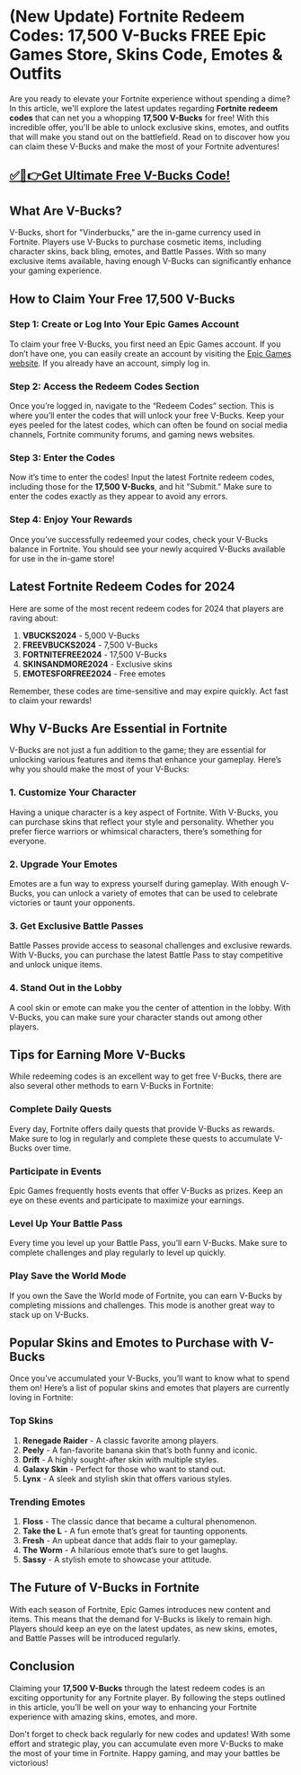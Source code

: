 # (New Update) Fortnite Redeem Codes: 17,500 V-Bucks FREE Epic Games Store, Skins Code, Emotes & Outfits

Are you ready to elevate your Fortnite experience without spending a dime? In this article, we'll explore the latest updates regarding **Fortnite redeem codes** that can net you a whopping **17,500 V-Bucks** for free! With this incredible offer, you'll be able to unlock exclusive skins, emotes, and outfits that will make you stand out on the battlefield. Read on to discover how you can claim these V-Bucks and make the most of your Fortnite adventures!

## [✅🔴👉Get Ultimate Free V-Bucks Code!](https://mrlyons.github.io/freecode/)

## What Are V-Bucks?

V-Bucks, short for "Vinderbucks," are the in-game currency used in Fortnite. Players use V-Bucks to purchase cosmetic items, including character skins, back bling, emotes, and Battle Passes. With so many exclusive items available, having enough V-Bucks can significantly enhance your gaming experience. 

## How to Claim Your Free 17,500 V-Bucks

### Step 1: Create or Log Into Your Epic Games Account

To claim your free V-Bucks, you first need an Epic Games account. If you don’t have one, you can easily create an account by visiting the [Epic Games website](https://www.epicgames.com/). If you already have an account, simply log in.

### Step 2: Access the Redeem Codes Section

Once you’re logged in, navigate to the “Redeem Codes” section. This is where you’ll enter the codes that will unlock your free V-Bucks. Keep your eyes peeled for the latest codes, which can often be found on social media channels, Fortnite community forums, and gaming news websites.

### Step 3: Enter the Codes

Now it’s time to enter the codes! Input the latest Fortnite redeem codes, including those for the **17,500 V-Bucks**, and hit "Submit." Make sure to enter the codes exactly as they appear to avoid any errors.

### Step 4: Enjoy Your Rewards

Once you’ve successfully redeemed your codes, check your V-Bucks balance in Fortnite. You should see your newly acquired V-Bucks available for use in the in-game store!

## Latest Fortnite Redeem Codes for 2024

Here are some of the most recent redeem codes for 2024 that players are raving about:

1. **VBUCKS2024** - 5,000 V-Bucks
2. **FREEVBUCKS2024** - 7,500 V-Bucks
3. **FORTNITEFREE2024** - 17,500 V-Bucks
4. **SKINSANDMORE2024** - Exclusive skins
5. **EMOTESFORFREE2024** - Free emotes

Remember, these codes are time-sensitive and may expire quickly. Act fast to claim your rewards!

## Why V-Bucks Are Essential in Fortnite

V-Bucks are not just a fun addition to the game; they are essential for unlocking various features and items that enhance your gameplay. Here’s why you should make the most of your V-Bucks:

### 1. Customize Your Character

Having a unique character is a key aspect of Fortnite. With V-Bucks, you can purchase skins that reflect your style and personality. Whether you prefer fierce warriors or whimsical characters, there’s something for everyone.

### 2. Upgrade Your Emotes

Emotes are a fun way to express yourself during gameplay. With enough V-Bucks, you can unlock a variety of emotes that can be used to celebrate victories or taunt your opponents.

### 3. Get Exclusive Battle Passes

Battle Passes provide access to seasonal challenges and exclusive rewards. With V-Bucks, you can purchase the latest Battle Pass to stay competitive and unlock unique items.

### 4. Stand Out in the Lobby

A cool skin or emote can make you the center of attention in the lobby. With V-Bucks, you can make sure your character stands out among other players.

## Tips for Earning More V-Bucks

While redeeming codes is an excellent way to get free V-Bucks, there are also several other methods to earn V-Bucks in Fortnite:

### Complete Daily Quests

Every day, Fortnite offers daily quests that provide V-Bucks as rewards. Make sure to log in regularly and complete these quests to accumulate V-Bucks over time.

### Participate in Events

Epic Games frequently hosts events that offer V-Bucks as prizes. Keep an eye on these events and participate to maximize your earnings.

### Level Up Your Battle Pass

Every time you level up your Battle Pass, you’ll earn V-Bucks. Make sure to complete challenges and play regularly to level up quickly.

### Play Save the World Mode

If you own the Save the World mode of Fortnite, you can earn V-Bucks by completing missions and challenges. This mode is another great way to stack up on V-Bucks.

## Popular Skins and Emotes to Purchase with V-Bucks

Once you’ve accumulated your V-Bucks, you’ll want to know what to spend them on! Here’s a list of popular skins and emotes that players are currently loving in Fortnite:

### Top Skins

1. **Renegade Raider** - A classic favorite among players.
2. **Peely** - A fan-favorite banana skin that’s both funny and iconic.
3. **Drift** - A highly sought-after skin with multiple styles.
4. **Galaxy Skin** - Perfect for those who want to stand out.
5. **Lynx** - A sleek and stylish skin that offers various styles.

### Trending Emotes

1. **Floss** - The classic dance that became a cultural phenomenon.
2. **Take the L** - A fun emote that’s great for taunting opponents.
3. **Fresh** - An upbeat dance that adds flair to your gameplay.
4. **The Worm** - A hilarious emote that’s sure to get laughs.
5. **Sassy** - A stylish emote to showcase your attitude.

## The Future of V-Bucks in Fortnite

With each season of Fortnite, Epic Games introduces new content and items. This means that the demand for V-Bucks is likely to remain high. Players should keep an eye on the latest updates, as new skins, emotes, and Battle Passes will be introduced regularly. 

## Conclusion

Claiming your **17,500 V-Bucks** through the latest redeem codes is an exciting opportunity for any Fortnite player. By following the steps outlined in this article, you’ll be well on your way to enhancing your Fortnite experience with amazing skins, emotes, and more. 

Don't forget to check back regularly for new codes and updates! With some effort and strategic play, you can accumulate even more V-Bucks to make the most of your time in Fortnite. Happy gaming, and may your battles be victorious!
